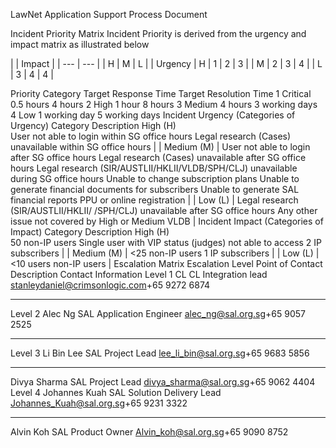 LawNet
Application Support Process Document

Incident Priority Matrix
Incident Priority is derived from the urgency and impact matrix as illustrated below

| | Impact | | --- | --- | | H | M | L | | Urgency | H | 1 | 2 | 3 | | M | 2 | 3 | 4 | | L | 3 | 4 | 4 |

Priority	Category	Target Response Time	Target Resolution Time
1	Critical	0.5 hours	4 hours
2	High	1 hour	8 hours
3	Medium	4 hours	3 working days
4	Low	1 working day	5 working days
Incident Urgency (Categories of Urgency)
Category	Description
High (H)	
User not able to login within SG office hours
Legal research (Cases) unavailable within SG office hours | | Medium (M) |
User not able to login after SG office hours
Legal research (Cases) unavailable after SG office hours
Legal research (SIR/AUSTLII/HKLII/VLDB/SPH/CLJ) unavailable during SG office hours
Unable to change subscription plans
Unable to generate financial documents for subscribers
Unable to generate SAL financial reports
PPU or online registration | | Low (L) |
Legal research (SIR/AUSTLII/HKLII/ /SPH/CLJ) unavailable after SG office hours
Any other issue not covered by High or Medium VLDB |
Incident Impact (Categories of Impact)
Category	Description
High (H)	
50 non-IP users
Single user with VIP status (judges) not able to access
2 IP subscribers | | Medium (M) |
&lt;25 non-IP users
1 IP subscribers | | Low (L) |
&lt;10 users non-IP users |
Escalation Matrix
Escalation Level	Point of Contact	Description	Contact Information
Level 1	CL	CL Integration lead	stanleydaniel@crimsonlogic.com+65 9272 6874
---	---	---	---
Level 2	Alec Ng	SAL Application Engineer	alec_ng@sal.org.sg+65 9057 2525
---	---	---	---
Level 3	Li Bin Lee	SAL Project Lead	lee_li_bin@sal.org.sg+65 9683 5856
---	---	---	---
Divya Sharma	SAL Project Lead	divya_sharma@sal.org.sg+65 9062 4404	
Level 4	Johannes Kuah	SAL Solution Delivery Lead	Johannes_Kuah@sal.org.sg+65 9231 3322
---	---	---	---
Alvin Koh	SAL Product Owner	Alvin_koh@sal.org.sg+65 9090 8752
